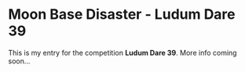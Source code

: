 # Moon Base Disaster - Ludum Dare 39
This is my entry for the competition **Ludum Dare 39**. More info coming soon...